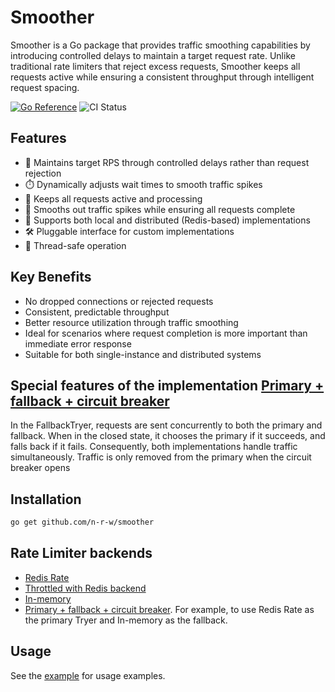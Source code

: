 # Smoother

Smoother is a Go package that provides traffic smoothing capabilities by introducing controlled delays to maintain a target request rate. Unlike traditional rate limiters that reject excess requests, Smoother keeps all requests active while ensuring a consistent throughput through intelligent request spacing.

[![Go Reference](https://pkg.go.dev/badge/github.com/n-r-w/smoother.svg)](https://pkg.go.dev/github.com/n-r-w/smoother)
![CI Status](https://github.com/n-r-w/smoother/actions/workflows/go.yml/badge.svg)

## Features

- 🎯 Maintains target RPS through controlled delays rather than request rejection
- ⏱️ Dynamically adjusts wait times to smooth traffic spikes
- 🔄 Keeps all requests active and processing
- 🌊 Smooths out traffic spikes while ensuring all requests complete
- 📡 Supports both local and distributed (Redis-based) implementations
- 🛠️ Pluggable interface for custom implementations
- 🔌 Thread-safe operation

## Key Benefits

- No dropped connections or rejected requests
- Consistent, predictable throughput
- Better resource utilization through traffic smoothing
- Ideal for scenarios where request completion is more important than immediate error response
- Suitable for both single-instance and distributed systems

## Special features of the implementation [Primary + fallback + circuit breaker](./fallback_tryer.go)

In the FallbackTryer, requests are sent concurrently to both the primary and fallback.
When in the closed state, it chooses the primary if it succeeds, and falls back if it fails.
Consequently, both implementations handle traffic simultaneously.
Traffic is only removed from the primary when the circuit breaker opens

## Installation

```bash
go get github.com/n-r-w/smoother
```

## Rate Limiter backends

- [Redis Rate](https://github.com/go-redis/redis_rate)
- [Throttled with Redis backend](https://github.com/throttled/throttled)
- [In-memory](./local_tryer.go)
- [Primary + fallback + circuit breaker](./fallback_tryer.go). For example, to use Redis Rate as the primary Tryer and In-memory as the fallback.

## Usage

See the [example](./example/main.go) for usage examples.
